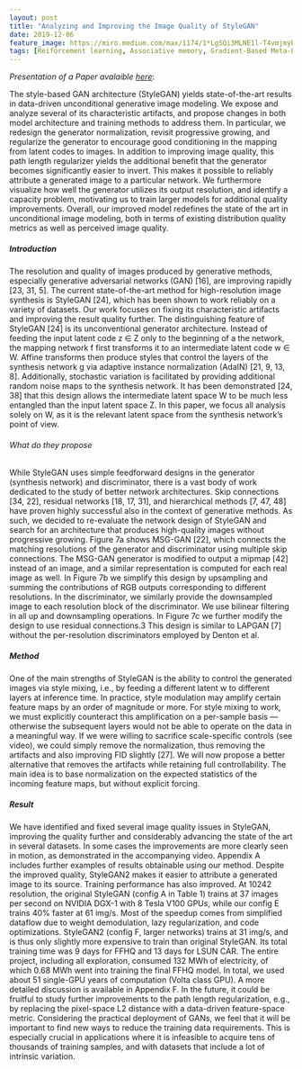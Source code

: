 ```yaml
---
layout: post
title: "Analyzing and Improving the Image Quality of StyleGAN"
date: 2019-12-06
feature_image: https://miro.medium.com/max/1174/1*LgSQi3MLNE1l-T4vmjmybg.png
tags: [Reiforcement learning, Associative memory, Gradient-Based Meta-Learning]
---
```


*Presentation of a Paper avalaible [here](https://arxiv.org/pdf/1912.04958.pdf)*\:

The style-based GAN architecture (StyleGAN) yields
state-of-the-art results in data-driven unconditional generative image modeling. We expose and analyze several of
its characteristic artifacts, and propose changes in both
model architecture and training methods to address them.
In particular, we redesign the generator normalization, revisit progressive growing, and regularize the generator to
encourage good conditioning in the mapping from latent
codes to images. In addition to improving image quality,
this path length regularizer yields the additional benefit that
the generator becomes significantly easier to invert. This
makes it possible to reliably attribute a generated image to
a particular network. We furthermore visualize how well
the generator utilizes its output resolution, and identify a
capacity problem, motivating us to train larger models for
additional quality improvements. Overall, our improved
model redefines the state of the art in unconditional image
modeling, both in terms of existing distribution quality metrics as well as perceived image quality.
<!--more-->

##### Introduction
The resolution and quality of images produced by generative methods, especially generative adversarial networks
(GAN) [16], are improving rapidly [23, 31, 5]. The current
state-of-the-art method for high-resolution image synthesis
is StyleGAN [24], which has been shown to work reliably
on a variety of datasets. Our work focuses on fixing its characteristic artifacts and improving the result quality further.
The distinguishing feature of StyleGAN [24] is its unconventional generator architecture. Instead of feeding the
input latent code z ∈ Z only to the beginning of a the network, the mapping network f first transforms it to an intermediate latent code w ∈ W. Affine transforms then produce styles that control the layers of the synthesis network g
via adaptive instance normalization (AdaIN) [21, 9, 13, 8].
Additionally, stochastic variation is facilitated by providing
additional random noise maps to the synthesis network. It
has been demonstrated [24, 38] that this design allows the
intermediate latent space W to be much less entangled than
the input latent space Z. In this paper, we focus all analysis solely on W, as it is the relevant latent space from the
synthesis network’s point of view.
###### What do they propose

While StyleGAN uses simple feedforward designs in the
generator (synthesis network) and discriminator, there is a
vast body of work dedicated to the study of better network
architectures. Skip connections [34, 22], residual networks
[18, 17, 31], and hierarchical methods [7, 47, 48] have
proven highly successful also in the context of generative
methods. As such, we decided to re-evaluate the network
design of StyleGAN and search for an architecture that produces high-quality images without progressive growing.
Figure 7a shows MSG-GAN [22], which connects the
matching resolutions of the generator and discriminator using multiple skip connections. The MSG-GAN generator
is modified to output a mipmap [42] instead of an image,
and a similar representation is computed for each real image as well. In Figure 7b we simplify this design by upsampling and summing the contributions of RGB outputs
corresponding to different resolutions. In the discriminator,
we similarly provide the downsampled image to each resolution block of the discriminator. We use bilinear filtering in
all up and downsampling operations. In Figure 7c we further modify the design to use residual connections.3 This
design is similar to LAPGAN [7] without the per-resolution
discriminators employed by Denton et al.

##### Method

One of the main strengths of StyleGAN is the ability to
control the generated images via style mixing, i.e., by feeding a different latent w to different layers at inference time.
In practice, style modulation may amplify certain feature
maps by an order of magnitude or more. For style mixing to
work, we must explicitly counteract this amplification on a
per-sample basis — otherwise the subsequent layers would
not be able to operate on the data in a meaningful way.
If we were willing to sacrifice scale-specific controls (see
video), we could simply remove the normalization, thus removing the artifacts and also improving FID slightly [27].
We will now propose a better alternative that removes the
artifacts while retaining full controllability. The main idea
is to base normalization on the expected statistics of the incoming feature maps, but without explicit forcing.


##### Result
We have identified and fixed several image quality issues in StyleGAN, improving the quality further and considerably advancing the state of the art in several datasets.
In some cases the improvements are more clearly seen in
motion, as demonstrated in the accompanying video. Appendix A includes further examples of results obtainable using our method. Despite the improved quality, StyleGAN2
makes it easier to attribute a generated image to its source.
Training performance has also improved. At 10242
resolution, the original StyleGAN (config A in Table 1)
trains at 37 images per second on NVIDIA DGX-1 with
8 Tesla V100 GPUs, while our config E trains 40% faster
at 61 img/s. Most of the speedup comes from simplified
dataflow due to weight demodulation, lazy regularization,
and code optimizations. StyleGAN2 (config F, larger networks) trains at 31 img/s, and is thus only slightly more
expensive to train than original StyleGAN. Its total training
time was 9 days for FFHQ and 13 days for LSUN CAR.
The entire project, including all exploration, consumed
132 MWh of electricity, of which 0.68 MWh went into
training the final FFHQ model. In total, we used about
51 single-GPU years of computation (Volta class GPU). A
more detailed discussion is available in Appendix F.
In the future, it could be fruitful to study further improvements to the path length regularization, e.g., by replacing
the pixel-space L2 distance with a data-driven feature-space
metric. Considering the practical deployment of GANs, we
feel that it will be important to find new ways to reduce the
training data requirements. This is especially crucial in applications where it is infeasible to acquire tens of thousands
of training samples, and with datasets that include a lot of
intrinsic variation.